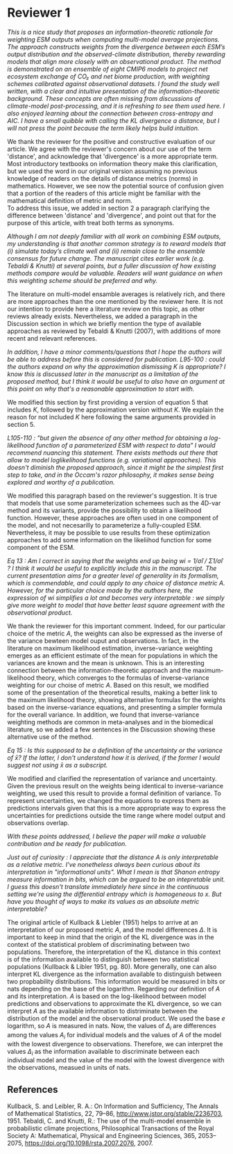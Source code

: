 # Reviewer 1

*This is a nice study that proposes an information-theoretic rationale for weighting ESM outputs when computing multi-model average projections. The approach constructs weights from the divergence between each ESM’s output distribution and the observed-climate distribution, thereby rewarding models that align more closely with an observational product. The method is demonstrated on an ensemble of eight CMIP6 models to project net ecosystem exchange of CO₂ and net biome production, with weighting schemes calibrated against observational datasets.
I found the study well written, with a clear and intuitive presentation of the information-theoretic background. These concepts are often missing from discussions of climate-model post-processing, and it is refreshing to see them used here. I also enjoyed learning about the connection between cross-entropy and AIC. I have a small quibble with calling the KL divergence a distance, but I will not press the point because the term likely helps build intuition.*

We thank the reviewer for the positive and constructive evaluation of our article. We agree with the reviewer's concern about our use of the term 'distance', and acknowledge that 'divergence' is a more appropriate term. Most introductory textbooks on information theory make this clarification, but we used the word in our original version assuming no previous knowledge of readers on the details of distance metrics (norms) in mathematics. However, we see now the potential source of confusion given that a portion of the readers of this article might be familiar with the mathematical definition of metric and norm.  
To address this issue, we added in section 2 a paragraph clarifying the difference between 'distance' and 'divergence', and point out that for the purpose of this article, with treat both terms as synonyms. 

*Although I am not deeply familiar with all work on combining ESM outputs, my understanding is that another common strategy is to reward models that (i) simulate today’s climate well and (ii) remain close to the ensemble consensus for future change. The manuscript cites earlier work (e.g. Tebaldi & Knutti) at several points, but a fuller discussion of how existing methods compare would be valuable. Readers will want guidance on when this weighting scheme should be preferred and why.*

The literature on multi-model ensamble averages is relatively rich, and there are more approaches than the one mentioned by the reviewer here. It is not our intention to provide here a literature review on this topic, as other reviews already exists. Nevertheless, we added a paragraph in the Discussion section in which we briefly mention the type of available approaches as reviewed by Tebaldi & Knutti (2007), with additions of more recent and relevant references. 

*In addition, I have a minor comments/questions that I hope the authors will be able to address before this is considered for publication.*
*L95-100 : could the authors expand on why the approximation dismissing K is appropriate? I know this is discussed later in the manuscript as a limitation of the proposed method, but I think it would be useful to also have an argument at this point on why that's a reasonable approximation to start with.*

We modified this section by first providing a version of equation 5 that includes $K$, followed by the approximation version without $K$. We explain the reason for not included $K$ here following the same arguments provided in section 5. 

*L105-110 : "but given the absence of any other method for obtaining a log-likelihood function of a parameterized ESM with respect to data" I would recommend nuancing this statement. There exists methods out there that allow to model loglikelihood functions (e.g. variational approaches). This doesn't diminish the proposed approach, since it might be the simplest first step to take, and in the Occam's razor philosophy, it makes sense being explored and worthy of a publication.*

We modified this paragraph based on the reviewer's suggestion. It is true that models that use some parameterization schemees such as the 4D-var method and its variants, provide the possibility to obtain a likelihood function. However, these approaches are often used in one component of the model, and not necesarilly to parameterize a fully-coupled ESM. Nevertheless, it may be possible to use results from these optimization approaches to add some information on the likeliihod function for some component of the ESM. 

*Eq 13 : Am I correct in saying that the weights end up being wi = 1/σ̂i / Σ1/σ̂i ? I think it would be useful to explicitly include this in the manuscript. The current presentation aims for a greater level of generality in its formalism, which is commendable, and could apply to any choice of distance metric A. However, for the particular choice made by the authors here, the expression of wi simplifies a lot and becomes very interpretable : we simply give more weight to model that have better least square agreement with the observational product.*

We thank the reviewer for this important comment. Indeed, for our particular choice of the metric *A*, the weights can also be expressed as the inverse of the variance bewteen model ouput and observations. In fact, in the literature on maximum likelihood estimation, inverse-variance weighting emerges as an efficient estimate of the mean for populations in which the variances are known and the mean is unknown. This is an interesting connection between the information-theoretic approach and the maximum-likelihood theory, which converges to the formulas of inverse-variance weighting for our choise of metric *A*.
Based on this result, we modified some of the presentation of the theoretical results, making a better link to the maximum likelihood theory, showing alternative formulas for the weights based on the inverse-variance equations, and presenting a simpler formula for the overall variance.
In addition, we found that inverse-variance weighting methods are common in meta-analyses and in the biomedical literature, so we added a few sentences in the Discussion showing these alternative use of the method. 
 
*Eq 15 : Is this supposed to be a definition of the uncertainty or the variance of x̄? If the latter, I don't understand how it is derived, if the former I would suggest not using x̄ as a subscript.*

We modified and clarified the representation of variance and uncertainty. Given the previous result on the weights being identical to inverse-variance weighting, we used this result to provide a formal definition of variance. To represent uncertainties, we changed the equations to express them as predictions intervals given that this is a more appropriate way to express the uncertainties for predictions outside the time range where model output and observations overlap.
 
*With these points addressed, I believe the paper will make a valuable contribution and be ready for publication.*
 
 
*Just out of curiosity : I appreciate that the distance A is only interpretable as a relative metric. I've nonetheless always been curious about its interpretation in "informational units". What I mean is that Shanon entropy measure information in bits, which can be argued to be an intepretable unit. I guess this doesn't translate immediately here since in the continuous setting we're using the differential entropy which is homogeneous to x. But have you thought of ways to make its values as an absolute metric interpretable?*

The original article of Kullback & Liebler (1951) helps to arrive at an interpretation of our proposed metric *A*, and the model differences $\Delta$. It is important to keep in mind that the origin of the KL divergence was in the context of the statistical problem of discriminating between two populations. Therefore, the interpretation of the KL distance in this context is of the information available to distinguish between two statistical populations (Kullback & Libler 1951, pg. 80). More generally, one can also interpret KL divergence as the information available to distinguish between two propbability distributions. This information would be measured in bits or nats depending on the base of the logarithm. 
Regarding our definition of *A* and its interpretation. *A* is based on the log-likelihood between model predictions and observations to approximate the KL divergence, so we can interpret *A* as the available information to distriminate between the distribution of the model and the observational product.  We used the base $e$ logarithm, so *A* is measured in nats. 
Now, the values of $\Delta_i$ are differences among the values $A_i$ for individual models and the values of $A$ of the model with the lowest divergence to observations. Therefore, we can interpret the values $\Delta_i$ as the information available to discriminate between each individual model and the value of the model with the lowest divergence with the observations, measued in units of nats. 

## References
Kullback, S. and Leibler, R. A.: On Information and Sufficiency, The Annals of Mathematical Statistics, 22, 79–86, http://www.jstor.org/stable/2236703, 1951.
Tebaldi, C. and Knutti, R.: The use of the multi-model ensemble in probabilistic climate projections, Philosophical Transactions of the Royal Society A: Mathematical, Physical and Engineering Sciences, 365, 2053–2075, https://doi.org/10.1098/rsta.2007.2076, 2007.
